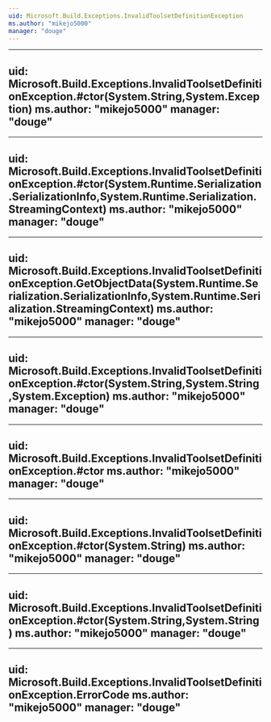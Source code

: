 ```yaml
---
uid: Microsoft.Build.Exceptions.InvalidToolsetDefinitionException
ms.author: "mikejo5000"
manager: "douge"
---
```


---
uid: Microsoft.Build.Exceptions.InvalidToolsetDefinitionException.#ctor(System.String,System.Exception)
ms.author: "mikejo5000"
manager: "douge"
---

---
uid: Microsoft.Build.Exceptions.InvalidToolsetDefinitionException.#ctor(System.Runtime.Serialization.SerializationInfo,System.Runtime.Serialization.StreamingContext)
ms.author: "mikejo5000"
manager: "douge"
---

---
uid: Microsoft.Build.Exceptions.InvalidToolsetDefinitionException.GetObjectData(System.Runtime.Serialization.SerializationInfo,System.Runtime.Serialization.StreamingContext)
ms.author: "mikejo5000"
manager: "douge"
---

---
uid: Microsoft.Build.Exceptions.InvalidToolsetDefinitionException.#ctor(System.String,System.String,System.Exception)
ms.author: "mikejo5000"
manager: "douge"
---

---
uid: Microsoft.Build.Exceptions.InvalidToolsetDefinitionException.#ctor
ms.author: "mikejo5000"
manager: "douge"
---

---
uid: Microsoft.Build.Exceptions.InvalidToolsetDefinitionException.#ctor(System.String)
ms.author: "mikejo5000"
manager: "douge"
---

---
uid: Microsoft.Build.Exceptions.InvalidToolsetDefinitionException.#ctor(System.String,System.String)
ms.author: "mikejo5000"
manager: "douge"
---

---
uid: Microsoft.Build.Exceptions.InvalidToolsetDefinitionException.ErrorCode
ms.author: "mikejo5000"
manager: "douge"
---
